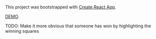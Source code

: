This project was bootstrapped with [Create React App](https://github.com/facebookincubator/create-react-app).

[DEMO](https://rmcdesign.github.io/build/).

TODO: Make it more obvious that someone has won by highlighting the winning squares